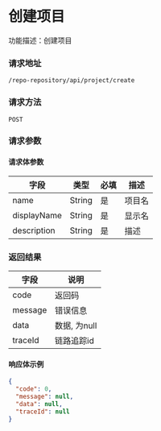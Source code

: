 # 创建项目

功能描述：创建项目

### 请求地址

```
/repo-repository/api/project/create
```

### 请求方法

`POST`

### 请求参数

#### 请求体参数
| 字段          | 类型     | 必填  | 描述  |
|-------------|--------|-----|-----|
| name        | String | 是   | 项目名 |
| displayName | String | 是   | 显示名 |
| description | String | 是   | 描述  |

### 返回结果

| 字段      | 说明        |
|---------|-----------|
| code    | 返回码       |
| message | 错误信息      |
| data    | 数据, 为null |
| traceId | 链路追踪id    |

#### 响应体示例

```json
{
  "code": 0,
  "message": null,
  "data": null,
  "traceId": null
}
```
